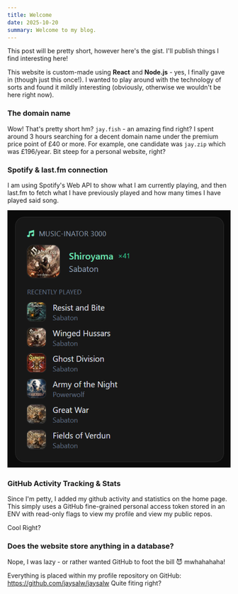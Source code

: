 ```yaml
---
title: Welcome
date: 2025-10-20
summary: Welcome to my blog.
---
```


This post will be pretty short, however here's the gist. I'll publish things I find interesting here!

This website is custom-made using **React** and **Node.js** - yes, I finally gave in (though just this once!). I wanted to play around with the technology of sorts and found it mildly interesting (obviously, otherwise we wouldn't be here right now).

### The domain name
Wow! That's pretty short hm? ``jay.fish`` - an amazing find right? I spent around 3 hours searching for a decent domain name under the premium price point of £40 or more. For example, one candidate was ``jay.zip`` which was £196/year. Bit steep for a personal website, right?

### Spotify & last.fm connection
I am using Spotify's Web API to show what I am currently playing, and then last.fm to fetch what I have previously played and how many times I have played said song.

![Music Player](https://raw.githubusercontent.com/jaysalw/jaysalw/refs/heads/main/blog-assets/2025/music-status.png)

### GitHub Activity Tracking & Stats
Since I'm petty, I added my github activity and statistics on the home page. This simply uses a GitHub fine-grained personal access token stored in an ENV with read-only flags to view my profile and view my public repos.

Cool Right?

### Does the website store anything in a database?
Nope, I was lazy - or rather wanted GitHub to foot the bill 😈 mwhahahaha!

Everything is placed within my profile repository on GitHub: https://github.com/jaysalw/jaysalw
Quite fiting right?
